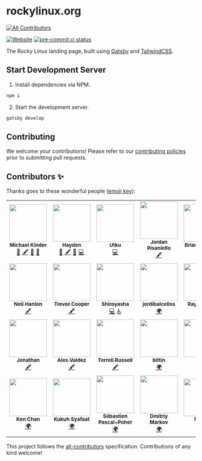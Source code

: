 # rockylinux.org

<!-- ALL-CONTRIBUTORS-BADGE:START - Do not remove or modify this section -->

[![All Contributors](https://img.shields.io/badge/all_contributors-27-orange.svg?style=flat-square)](#contributors-)

<!-- ALL-CONTRIBUTORS-BADGE:END -->

[![Website](https://img.shields.io/website?url=https%3A%2F%2Frockylinux.org)](https://rockylinux.org)
[![pre-commit.ci status](https://results.pre-commit.ci/badge/github/rocky-linux/rockylinux.org/main.svg)](https://results.pre-commit.ci/latest/github/rocky-linux/rockylinux.org/main)

The Rocky Linux landing page, built using [Gatsby](https://gatsbyjs.com) and [TailwindCSS](https://tailwindcss.com).

## Start Development Server

1. Install dependencies via NPM.

```bash
npm i
```

2. Start the development server.

```bash
gatsby develop
```

## Contributing

We welcome your contributions! Please refer to our [contributing policies](https://github.com/rocky-linux/rockylinux.org/blob/main/CONTRIBUTING.md) prior to submitting pull requests.

## Contributors ✨

Thanks goes to these wonderful people ([emoji key](https://allcontributors.org/docs/en/emoji-key)):

<!-- ALL-CONTRIBUTORS-LIST:START - Do not remove or modify this section -->
<!-- prettier-ignore-start -->
<!-- markdownlint-disable -->
<table>
  <tr>
    <td align="center"><a href="https://dotslash.studio"><img src="https://avatars.githubusercontent.com/u/60057409?v=4?s=100" width="100px;" alt=""/><br /><sub><b>Michael Kinder</b></sub></a><br /><a href="#design-ressonix" title="Design">🎨</a> <a href="#content-ressonix" title="Content">🖋</a> <a href="#maintenance-ressonix" title="Maintenance">🚧</a> <a href="#projectManagement-ressonix" title="Project Management">📆</a></td>
    <td align="center"><a href="https://hbjy.dev"><img src="https://avatars.githubusercontent.com/u/22327045?v=4?s=100" width="100px;" alt=""/><br /><sub><b>Hayden</b></sub></a><br /><a href="#design-hbjydev" title="Design">🎨</a> <a href="#content-hbjydev" title="Content">🖋</a> <a href="#maintenance-hbjydev" title="Maintenance">🚧</a> <a href="https://github.com/rocky-linux/rockylinux.org/commits?author=hbjydev" title="Code">💻</a></td>
    <td align="center"><a href="https://github.com/utkusaridede"><img src="https://avatars.githubusercontent.com/u/6840267?v=4?s=100" width="100px;" alt=""/><br /><sub><b>Utku</b></sub></a><br /><a href="https://github.com/rocky-linux/rockylinux.org/commits?author=utkusaridede" title="Code">💻</a></td>
    <td align="center"><a href="https://jorp.xyz"><img src="https://avatars.githubusercontent.com/u/18096435?v=4?s=100" width="100px;" alt=""/><br /><sub><b>Jordan Pisaniello</b></sub></a><br /><a href="#content-jorp" title="Content">🖋</a></td>
    <td align="center"><a href="https://resf.org"><img src="https://avatars.githubusercontent.com/u/13581364?v=4?s=100" width="100px;" alt=""/><br /><sub><b>Brian Clemens</b></sub></a><br /><a href="#content-brianclemens" title="Content">🖋</a></td>
    <td align="center"><a href="https://github.com/NebraskaCoder"><img src="https://avatars.githubusercontent.com/u/64073162?v=4?s=100" width="100px;" alt=""/><br /><sub><b>Gabriel Graves</b></sub></a><br /><a href="https://github.com/rocky-linux/rockylinux.org/commits?author=NebraskaCoder" title="Code">💻</a> <a href="#content-NebraskaCoder" title="Content">🖋</a></td>
    <td align="center"><a href="http://www.marcinwilk.eu"><img src="https://avatars.githubusercontent.com/u/5872054?v=4?s=100" width="100px;" alt=""/><br /><sub><b>Marcin Wilk</b></sub></a><br /><a href="#translation-nicrame" title="Translation">🌍</a></td>
  </tr>
  <tr>
    <td align="center"><a href="http://shrug.pw/"><img src="https://avatars.githubusercontent.com/u/680198?v=4?s=100" width="100px;" alt=""/><br /><sub><b>Neil Hanlon</b></sub></a><br /><a href="#content-NeilHanlon" title="Content">🖋</a></td>
    <td align="center"><a href="https://github.com/tcooper"><img src="https://avatars.githubusercontent.com/u/542846?v=4?s=100" width="100px;" alt=""/><br /><sub><b>Trevor Cooper</b></sub></a><br /><a href="#content-tcooper" title="Content">🖋</a></td>
    <td align="center"><a href="https://github.com/iyorozuya"><img src="https://avatars.githubusercontent.com/u/26306108?v=4?s=100" width="100px;" alt=""/><br /><sub><b>Shiroyasha</b></sub></a><br /><a href="https://github.com/rocky-linux/rockylinux.org/commits?author=iyorozuya" title="Code">💻</a> <a href="#a11y-iyorozuya" title="Accessibility">️️️️♿️</a></td>
    <td align="center"><a href="https://github.com/jordibalcellss"><img src="https://avatars.githubusercontent.com/u/57876246?v=4?s=100" width="100px;" alt=""/><br /><sub><b>jordibalcellss</b></sub></a><br /><a href="#translation-jordibalcellss" title="Translation">🌍</a></td>
    <td align="center"><a href="http://www.zhanglei.name"><img src="https://avatars.githubusercontent.com/u/438092?v=4?s=100" width="100px;" alt=""/><br /><sub><b>Ray Cheung</b></sub></a><br /><a href="#translation-zhanglei0310" title="Translation">🌍</a></td>
    <td align="center"><a href="https://github.com/mstg"><img src="https://avatars.githubusercontent.com/u/7355091?v=4?s=100" width="100px;" alt=""/><br /><sub><b>Mustafa Gezen</b></sub></a><br /><a href="https://github.com/rocky-linux/rockylinux.org/commits?author=mstg" title="Code">💻</a> <a href="#content-mstg" title="Content">🖋</a></td>
    <td align="center"><a href="https://github.com/theAdmin10"><img src="https://avatars.githubusercontent.com/u/4050697?v=4?s=100" width="100px;" alt=""/><br /><sub><b>theAdmin10</b></sub></a><br /><a href="#content-theAdmin10" title="Content">🖋</a></td>
  </tr>
  <tr>
    <td align="center"><a href="https://linuxexam.net"><img src="https://avatars.githubusercontent.com/u/10545530?v=4?s=100" width="100px;" alt=""/><br /><sub><b>Jonathan</b></sub></a><br /><a href="#content-smstong" title="Content">🖋</a></td>
    <td align="center"><a href="https://github.com/arevaldez"><img src="https://avatars.githubusercontent.com/u/43709788?v=4?s=100" width="100px;" alt=""/><br /><sub><b>Alex Valdez</b></sub></a><br /><a href="#content-arevaldez" title="Content">🖋</a></td>
    <td align="center"><a href="http://weblog.terrellrussell.com"><img src="https://avatars.githubusercontent.com/u/55238?v=4?s=100" width="100px;" alt=""/><br /><sub><b>Terrell Russell</b></sub></a><br /><a href="#content-trel" title="Content">🖋</a></td>
    <td align="center"><a href="https://github.com/bittin"><img src="https://avatars.githubusercontent.com/u/43197?v=4?s=100" width="100px;" alt=""/><br /><sub><b>bittin</b></sub></a><br /><a href="#translation-bittin" title="Translation">🌍</a></td>
    <td align="center"><a href="https://github.com/payagej"><img src="https://avatars.githubusercontent.com/u/20729061?v=4?s=100" width="100px;" alt=""/><br /><sub><b>jules</b></sub></a><br /><a href="#translation-payagej" title="Translation">🌍</a></td>
    <td align="center"><a href="http://sysdamins.ws"><img src="https://avatars.githubusercontent.com/u/3071468?v=4?s=100" width="100px;" alt=""/><br /><sub><b>Raven</b></sub></a><br /><a href="#translation-raven-kg" title="Translation">🌍</a></td>
    <td align="center"><a href="https://provider.com.tr"><img src="https://avatars.githubusercontent.com/u/80541213?v=4?s=100" width="100px;" alt=""/><br /><sub><b>Yasin YILMAZ</b></sub></a><br /><a href="#translation-ysnyilmaz" title="Translation">🌍</a></td>
  </tr>
  <tr>
    <td align="center"><a href="https://github.com/ckykenken"><img src="https://avatars.githubusercontent.com/u/26035978?v=4?s=100" width="100px;" alt=""/><br /><sub><b>Ken Chan</b></sub></a><br /><a href="#translation-ckykenken" title="Translation">🌍</a></td>
    <td align="center"><a href="https://blog.kukuh.syafaat.id/"><img src="https://avatars.githubusercontent.com/u/6271071?v=4?s=100" width="100px;" alt=""/><br /><sub><b>Kukuh Syafaat</b></sub></a><br /><a href="#translation-cho2" title="Translation">🌍</a></td>
    <td align="center"><a href="https://www.volted.net"><img src="https://avatars.githubusercontent.com/u/40760290?v=4?s=100" width="100px;" alt=""/><br /><sub><b>Sébastien Pascal-Poher</b></sub></a><br /><a href="#translation-sjpp" title="Translation">🌍</a></td>
    <td align="center"><a href="https://github.com/mds-lord"><img src="https://avatars.githubusercontent.com/u/47741367?v=4?s=100" width="100px;" alt=""/><br /><sub><b>Dmitriy Markov</b></sub></a><br /><a href="#translation-mds-lord" title="Translation">🌍</a></td>
    <td align="center"><a href="https://github.com/Norio4"><img src="https://avatars.githubusercontent.com/u/25744143?v=4?s=100" width="100px;" alt=""/><br /><sub><b>Norio4</b></sub></a><br /><a href="#translation-Norio4" title="Translation">🌍</a></td>
    <td align="center"><a href="https://github.com/sspencerwire"><img src="https://avatars.githubusercontent.com/u/4265212?v=4?s=100" width="100px;" alt=""/><br /><sub><b>sspencerwire</b></sub></a><br /><a href="#content-sspencerwire" title="Content">🖋</a></td>
  </tr>
</table>

<!-- markdownlint-restore -->
<!-- prettier-ignore-end -->

<!-- ALL-CONTRIBUTORS-LIST:END -->

This project follows the [all-contributors](https://github.com/all-contributors/all-contributors) specification. Contributions of any kind welcome!
